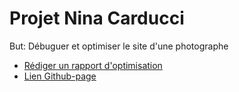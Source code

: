 # Projet Nina Carducci

But: Débuguer et optimiser le site d'une photographe

- [Rédiger un rapport d'optimisation](https://github.com/Jphindev/OC-Projects/blob/P5-NinaCarducci/P5_Optimisation-debug_rapport_intervention_nina_carducci.pdf)
- [Lien Github-page](https://jeanphih.github.io/Projet_5/)
